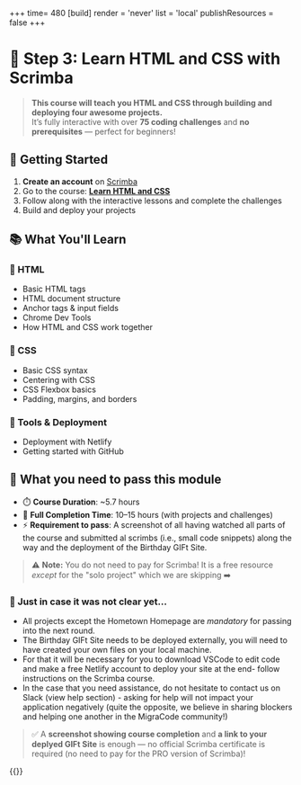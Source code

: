 +++
time= 480
[build]
  render = 'never'
  list = 'local'
  publishResources = false 
+++

# 🤖 Step 3: Learn HTML and CSS with Scrimba

> **This course will teach you HTML and CSS through building and deploying four awesome projects.**  
> It’s fully interactive with over **75 coding challenges** and **no prerequisites** — perfect for beginners!



## 🚀 Getting Started

1. **Create an account** on [Scrimba](https://scrimba.com)
2. Go to the course: [**Learn HTML and CSS**](https://scrimba.com/learn-html-and-css-c0p)
3. Follow along with the interactive lessons and complete the challenges
4. Build and deploy your projects


## 📚 What You'll Learn

### 🧱 HTML

- Basic HTML tags  
- HTML document structure  
- Anchor tags & input fields  
- Chrome Dev Tools  
- How HTML and CSS work together  

### 🎨 CSS

- Basic CSS syntax  
- Centering with CSS  
- CSS Flexbox basics  
- Padding, margins, and borders  

### 🧰 Tools & Deployment

- Deployment with Netlify  
- Getting started with GitHub  

## 🧠 What you need to pass this module

- ⏱️ **Course Duration**: ~5.7 hours  
- 🧩 **Full Completion Time**: 10–15 hours (with projects and challenges)
- ⚡ **Requirement to pass**: A screenshot of all having watched all parts of the course and submitted al scrimbs (i.e., small code snippets) along the way and the deployment of the Birthday GIFt Site. 


> ⚠️ **Note:** You do not need to pay for Scrimba! It is a free resource *except* for the "solo project" which we are skipping ➡️

### 💪 Just in case it was not clear yet...
- All projects except the Hometown Homepage are *mandatory* for passing into the next round.
- The Birthday GIFt Site needs to be deployed externally, you will need to have created your own files on your local machine.
- For that it will be necessary for you to download VSCode to edit code and make a free Netlify account to deploy your site at the end- follow instructions on the Scrimba course.
- In the case that you need assistance, do not hesitate to contact us on Slack (view help section) - asking for help will not impact your application negatively (quite the opposite, we believe in sharing blockers and helping one another in the MigraCode community!)

>✅ A **screenshot showing course completion** and **a link to your deplyed GIFt Site** is enough — no official Scrimba certificate is required (no need to pay for the PRO version of Scrimba)!

{{<blocklink
src="https://scrimba.com/learn-html-and-css-c0p"
name="Learn HTML and CSS"
caption="Scrimba">}}
